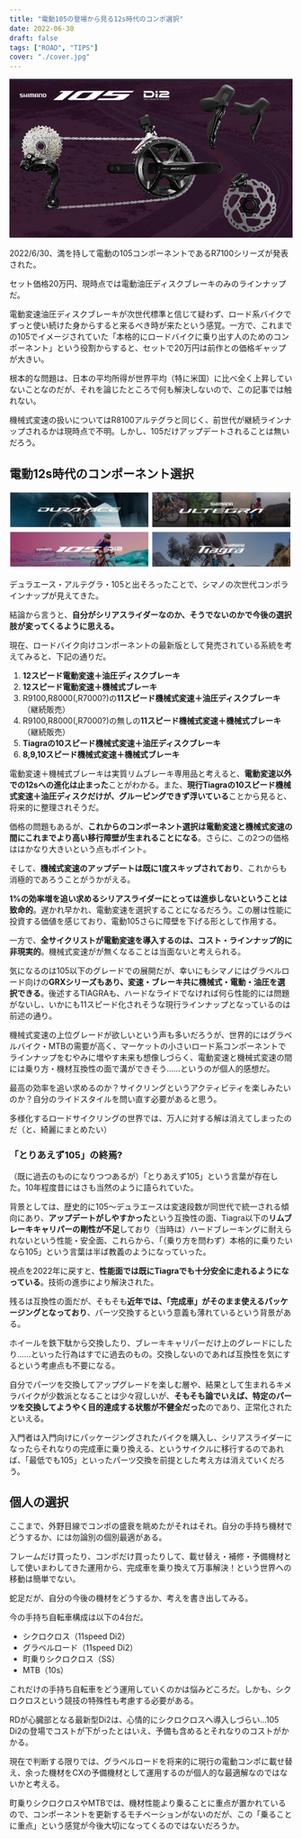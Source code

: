 ```yaml
---
title: "電動105の登場から見る12s時代のコンポ選択"
date: 2022-06-30
draft: false
tags: ["ROAD", "TIPS"]
cover: "./cover.jpg"
---
```


![電動105、略して電ｍ](./cover.jpg)

2022/6/30、満を持して電動の105コンポーネントであるR7100シリーズが発表された。

セット価格20万円、現時点では電動油圧ディスクブレーキのみのラインナップだ。

<LinkBox url="https://paypaymall.yahoo.co.jp/store/crowngears/item/2717014197234/" linkurl="https://ck.jp.ap.valuecommerce.com/servlet/referral?sid=3171302&pid=887657037&vc_url=https%3A%2F%2Fpaypaymall.yahoo.co.jp%2Fstore%2Fcrowngears%2Fitem%2F2717014197234%2F" />

電動変速油圧ディスクブレーキが次世代標準と信じて疑わず、ロード系バイクでずっと使い続けた身からすると来るべき時が来たという感覚。一方で、これまでの105でイメージされていた「本格的にロードバイクに乗り出す人のためのコンポーネント」という役割からすると、セットで20万円は前作との価格ギャップが大きい。

根本的な問題は、日本の平均所得が世界平均（特に米国）に比べ全く上昇していないことなのだが、それを論じたところで何も解決しないので、この記事では触れない。

機械式変速の扱いについてはR8100アルテグラと同じく、前世代が継続ラインナップされるかは現時点で不明。しかし、105だけアップデートされることは無いだろう。

## 電動12s時代のコンポーネント選択

![105だけでかでかとDi2のロゴが入っている](lineup.jpg)

デュラエース・アルテグラ・105と出そろったことで、シマノの次世代コンポラインナップが見えてきた。

結論から言うと、**自分がシリアスライダーなのか、そうでないのかで今後の選択肢が変ってくるように思える。**

現在、ロードバイク向けコンポーネントの最新版として発売されている系統を考えてみると、下記の通りだ。

1. **12スピード電動変速＋油圧ディスクブレーキ**
1. **12スピード電動変速＋機械式ブレーキ**
1. R9100,R8000(,R7000?)の**11スピード機械式変速＋油圧ディスクブレーキ**（継続販売）
1. R9100,R8000(,R7000?)の無しの**11スピード機械式変速＋機械式ブレーキ**（継続販売）
1. **Tiagraの10スピード機械式変速＋油圧ディスクブレーキ**
1. **8,9,10スピード機械式変速＋機械式ブレーキ**

電動変速＋機械式ブレーキは実質リムブレーキ専用品と考えると、**電動変速以外での12sへの進化は止まった**ことがわかる。また、**現行Tiagraの10スピード機械式変速＋油圧ディスクだけが、グルーピングできず浮いている**ことから見ると、将来的に整理されそうだ。

価格の問題もあるが、**これからのコンポーネント選択は電動変速と機械式変速の間にこれまでより高い移行障壁が生まれることになる**。さらに、この2つの価格ははかなり大きいという点もポイント。

そして、**機械式変速のアップデートは既に1度スキップされており**、これからも消極的であろうことがうかがえる。

**1%の効率増を追い求めるシリアスライダーにとっては進歩しないということは致命的**。遅かれ早かれ、電動変速を選択することになるだろう。この層は性能に投資する価値を感じており、電動105さらに障壁を下げる形として作用する。

一方で、**全サイクリストが電動変速を導入するのは、コスト・ラインナップ的に非現実的**。機械式変速がが無くなることは当面ないと考えられる。

気になるのは105以下のグレードでの展開だが、幸いにもシマノにはグラベルロード向けの**GRXシリーズもあり、変速・ブレーキ共に機械式・電動・油圧を選択できる**。後述するTIAGRAも、ハードなライドでなければ何ら性能的には問題がないし、いかにも11スピード化されそうな現行ラインナップとなっているのは前述の通り。

機械式変速の上位グレードが欲しいという声も多いだろうが、世界的にはグラベルバイク・MTBの需要が高く、マーケットの小さいロード系コンポーネントでラインナップをむやみに増やす未来も想像しづらく、電動変速と機械式変速の間には乗り方・機材互換性の面で溝ができそう……というのが個人的感想だ。

最高の効率を追い求めるのか？サイクリングというアクティビティを楽しみたいのか？自分のライドスタイルを問い直す必要があると思う。

多様化するロードサイクリングの世界では、万人に対する解は消えてしまったのだ（と、綺麗にまとめたい）

### 「とりあえず105」の終焉?

（既に過去のものになりつつあるが）「とりあえず105」という言葉が存在した。10年程度昔にはさも当然のように語られていた。

背景としては、歴史的に105～デュラエースは変速段数が同世代で統一される傾向にあり、**アップデートがしやすかった**という互換性の面、Tiagra以下の**リムブレーキキャリパーの剛性が不足**しており（当時は）ハードブレーキングに耐えられないという性能・安全面、これらから、「（乗り方を問わず）本格的に乗りたいなら105」という言葉は半ば教義のようになっていった。

視点を2022年に戻すと、**性能面では既にTiagraでも十分安全に走れるようになっている**。技術の進歩により解決された。

残るは互換性の面だが、そもそも**近年では、「完成車」がそのまま使えるパッケージングとなっており**、パーツ交換するという意義も薄れているという背景がある。

ホイールを鉄下駄から交換したり、ブレーキキャリパーだけ上のグレードにしたり……といった行為はすでに過去のもの。交換しないのであれば互換性を気にするという考慮点も不要になる。

自分でパーツを交換してアップグレードを楽しむ層や、結果として生まれるキメラバイクが少数派となることは少々寂しいが、**そもそも論でいえば、特定のパーツを交換してようやく目的達成する状態が不健全だった**のであり、正常化されたといえる。

入門者は入門向けにパッケージングされたバイクを購入し、シリアスライダーになったらそれなりの完成車に乗り換える、というサイクルに移行するのであれば、「最低でも105」といったパーツ交換を前提とした考え方は消えていくだろう。

## 個人の選択

ここまで、外野目線でコンポの盛衰を眺めたがそれはそれ。自分の手持ち機材でどうするか、には勿論別の個別最適がある。

フレームだけ買ったり、コンポだけ買ったりして、載せ替え・補修・予備機材として使いまわしてきた運用から、完成車を乗り換えて万事解決！という世界への移動は簡単でない。

蛇足だが、自分の今後の機材をどうするか、考えを書き出してみる。

今の手持ち自転車構成は以下の4台だ。

- シクロクロス（11speed Di2）
- グラベルロード（11speed Di2）
- 町乗りシクロクロス（SS）
- MTB（10s）

これだけの手持ち自転車をどう運用していくのかは悩みどころだ。しかも、シクロクロスという競技の特殊性も考慮する必要がある。

RDが心臓部となる最新型Di2は、心情的にシクロクロスへ導入しづらい…105 Di2の登場でコストが下がったとはいえ、予備も含めるとそれなりのコストがかかる。

現在で判断する限りでは、グラベルロードを将来的に現行の電動コンポに載せ替え、余った機材をCXの予備機材として運用するのが個人的な最適解なのではないかと考える。

町乗りシクロクロスやMTBでは、機材性能より乗ることに重点が置かれているので、コンポーネントを更新するモチベーションがないのだが、この「乗ることに重点」という感覚が今後大切になってくるのではないだろうか。

<LinkBox url="https://paypaymall.yahoo.co.jp/store/crowngears/item/2717014197234/" linkurl="https://ck.jp.ap.valuecommerce.com/servlet/referral?sid=3171302&pid=887657037&vc_url=https%3A%2F%2Fpaypaymall.yahoo.co.jp%2Fstore%2Fcrowngears%2Fitem%2F2717014197234%2F" />
